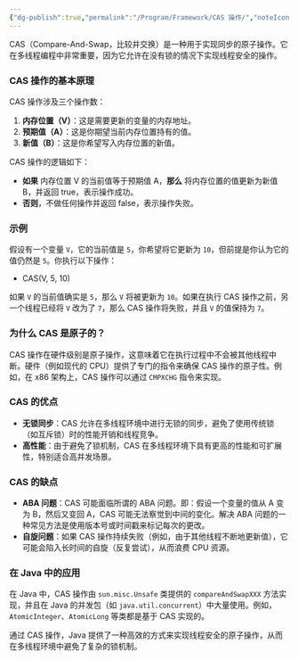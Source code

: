 ```yaml
---
{"dg-publish":true,"permalink":"/Program/Framework/CAS 操作/","noteIcon":"","created":"2025-03-06T21:28:25.970+08:00"}
---
```


CAS（Compare-And-Swap，比较并交换）是一种用于实现同步的原子操作。它在多线程编程中非常重要，因为它允许在没有锁的情况下实现线程安全的操作。
### CAS 操作的基本原理
CAS 操作涉及三个操作数：
1. **内存位置（V）**：这是需要更新的变量的内存地址。
2. **预期值（A）**：这是你期望当前内存位置持有的值。
3. **新值（B）**：这是你希望写入内存位置的新值。

CAS 操作的逻辑如下：
- **如果** 内存位置 V 的当前值等于预期值 A，**那么** 将内存位置的值更新为新值 B，并返回 true，表示操作成功。
- **否则**，不做任何操作并返回 false，表示操作失败。

### 示例
假设有一个变量 `V`，它的当前值是 `5`，你希望将它更新为 `10`，但前提是你认为它的值仍然是 `5`。你执行以下操作：

- CAS(V, 5, 10)

如果 `V` 的当前值确实是 `5`，那么 `V` 将被更新为 `10`。如果在执行 CAS 操作之前，另一个线程已经将 `V` 改为了 `7`，那么 CAS 操作将失败，并且 `V` 的值保持为 `7`。

### 为什么 CAS 是原子的？

CAS 操作在硬件级别是原子操作，这意味着它在执行过程中不会被其他线程中断。硬件（例如现代的 CPU）提供了专门的指令来确保 CAS 操作的原子性。例如，在 x86 架构上，CAS 操作可以通过 `CMPXCHG` 指令来实现。

### CAS 的优点
- **无锁同步**：CAS 允许在多线程环境中进行无锁的同步，避免了使用传统锁（如互斥锁）时的性能开销和线程竞争。
- **高性能**：由于避免了锁机制，CAS 在多线程环境下具有更高的性能和可扩展性，特别适合高并发场景。

### CAS 的缺点
- **ABA 问题**：CAS 可能面临所谓的 ABA 问题。即：假设一个变量的值从 A 变为 B，然后又变回 A，CAS 可能无法察觉到中间的变化。解决 ABA 问题的一种常见方法是使用版本号或时间戳来标记每次的更改。
- **自旋问题**：如果 CAS 操作持续失败（例如，由于其他线程不断地更新值），它可能会陷入长时间的自旋（反复尝试），从而浪费 CPU 资源。

### 在 Java 中的应用
在 Java 中，CAS 操作由 `sun.misc.Unsafe` 类提供的 `compareAndSwapXXX` 方法实现，并且在 Java 的并发包（如 `java.util.concurrent`）中大量使用。例如，`AtomicInteger`、`AtomicLong` 等类都是基于 CAS 实现的。

通过 CAS 操作，Java 提供了一种高效的方式来实现线程安全的原子操作，从而在多线程环境中避免了复杂的锁机制。